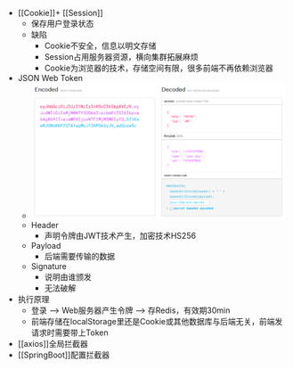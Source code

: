 - [[Cookie]]+ [[Session]]
	- 保存用户登录状态
	- 缺陷
		- Cookie不安全，信息以明文存储
		- Session占用服务器资源，横向集群拓展麻烦
		- Cookie为浏览器的技术，存储空间有限，很多前端不再依赖浏览器
- JSON Web Token
	- ![image.png](../assets/image_1658140156367_0.png)
	- Header
		- 声明令牌由JWT技术产生，加密技术HS256
	- Payload
		- 后端需要传输的数据
	- Signature
		- 说明由谁颁发
		- 无法破解
- 执行原理
	- 登录 --> Web服务器产生令牌 --> 存Redis，有效期30min
	- 前端存储在localStorage里还是Cookie或其他数据库与后端无关，前端发请求时需要带上Token
- [[axios]]全局拦截器
- [[SpringBoot]]配置拦截器
